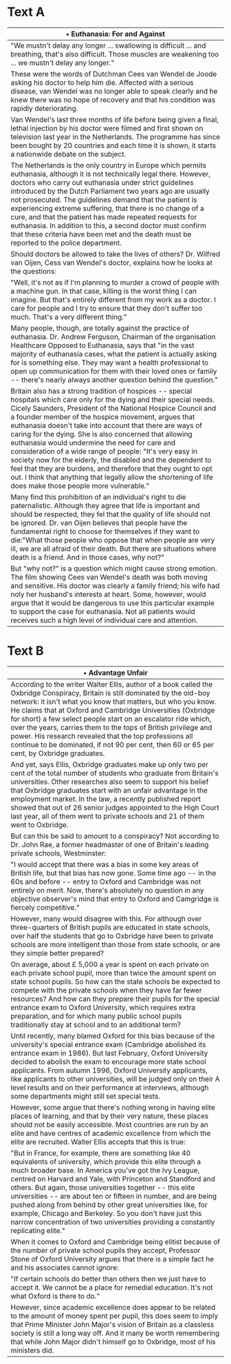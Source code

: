 # Text A
|&bull; Euthanasia: For and Against|
|---|
|"We mustn't delay any longer ... swallowing is difficult ... and breathing, that's also difficult. Those muscles are weakening too ... we mustn't delay any longer."|
|These were the words of Dutchman Cees van Wendel de Joode asking his doctor to help him die. Affected with a serious disease, van Wendel was no longer able to speak clearly and he knew there was no hope of recovery and that his condition was rapidly deteriorating.|
|Van Wendel's last three months of life before being given a final, lethal injection by his doctor were filmed and first shown on television last year in the Netherlands. The programme has since been bought by 20 countries and each time it is shown, it starts a nationwide debate on the subject.|
|The Netherlands is the only country in Europe which permits euthanasia, although it is not technically legal there. However, doctors who carry out euthanasia under strict guidelines introduced by the Dutch Parliament two years ago are usually not prosecuted. The guidelines demand that the patient is experiencing extreme suffering, that there is no change of a cure, and that the patient has made repeated requests for euthanasia. In addition to this, a second doctor must confirm that these criteria have been met and the death must be reported to the police department.|
|Should doctors be allowed to take the lives of others? Dr. Wilfred van Oijen, Cess van Wendel's doctor, explains how he looks at the questions:|
|"Well, it's not as if I'm planning to murder a crowd of people with a machine gun. In that case, killing is the worst thing I can imagine. But that's entirely different from my work as a doctor. I care for people and I try to ensure that they don't suffer too much. That's a very different thing."|
|Many people, though, are totally against the practice of euthanasia. Dr. Andrew Ferguson, Chairman of the organisation Healthcare Opposed to Euthanasia, says that "in the vast majority of euthanasia cases, what the patient is actually asking for is something else. They may want a health professional to open up communication for them with their loved ones or family -- there's nearly always another question behind the question."|
|Britain also has a strong tradition of hospices -- special hospitals which care only for the dying and their special needs. Cicely Saunders, President of the National Hospice Council and a founder member of the hospice movement, argues that euthanasia doesn't take into account that there are ways of caring for the dying. She is also concerned that allowing euthanasia would undermine the need for care and consideration of a wide range of people: "It's very easy in society now for the elderly, the disabled and the dependent to feel that they are burdens, and therefore that they ought to opt out. I think that anything that legally allow the shortening of life does make those people more vulnerable."|
|Many find this prohibition of an individual's right to die paternalistic. Although they agree that life is important and should be respected, they fel that the quality of life should not be ignored. Dr. van Oijen believes that people have the fundamental right to choose for themselves if they want to die:"What those people who oppose that when people are very ill, we are all afraid of their death. But there are situations where death is a friend. And in those cases, why not?"|
|But "why not?" is a question which might cause strong emotion. The film showing Cees van Wendel's death was both moving and sensitive. His doctor was clearly a family friend; his wife had noly her husband's interests at heart. Some, however, would argue that it would be dangerous to use this particular example to support the case for euthanasia. Not all patients would receives such a high level of individual care and attention.|

# Text B
|&bull; Advantage Unfair|
|---|
|According to the writer Walter Ellis, author of a book called the Oxbridge Conspiracy, Britain is still dominated by the old-boy network: it isn't what you know that matters, but who you know. He claims that at Oxford  and Cambridge Universities (Oxbridge for short) a few select people start on an escalator ride which, over the years, carries them to the tops of British privilege and power. His research revealed that the top professions all continue to be dominated, if not 90 per cent, then 60 or 65 per cent, by Oxbridge graduates.|
|And yet, says Ellis, Oxbridge graduates make up only two per cent of the total number of students who graduate from Britain's universities. Other researches also seem to support his belief that Oxbridge graduates start with an unfair advantage in the employment market. In the law, a recently published report showed that out of 26 senior judges appointed to the High Court last year, all of them went to private schools and 21 of them went to Oxbridge.|
|But can this be said to amount to a conspiracy? Not according to Dr. John Rae, a former headmaster of one of Britain's leading private schools, Westminster:|
|"I would accept that there was a bias in some key areas of British life, but that bias has now gone. Some time ago -- in the 60s and before -- entry to Oxford and Cambridge was not entirely on merit. Now, there's absolutely no question in any objective observer's mind that entry to Oxford and Camgridge is fiercely competitive."|
|However, many would disagree with this. For although over three-quarters of British pupils are educated in state schools, over half the students that go to Oxbridge have been to private schools are more intelligent than those from state schools, or are they simple better prepared?|
|On average, about £ 5,000 a year is spent on each private on each private school pupil, more than twice the amount spent on state school pupils. So how can the state schools be expected to compete with the private schools when they have far fewer resources? And how can they prepare their pupils for the special entrance exam to Oxford University, which requires extra preparation, and for which many public school pupils traditionally stay at school and to an additional term?|
|Until recently, many blamed Oxford for this bias because of the university's special entrance exam (Cambridge abolished its entrance exam in 1986). But last February, Oxford University decided to abolish the exam to encourage more state school applicants. From autumn 1996, Oxford University applicants, like applicants to other universities, will be judged only on their A level results and on their performance at interviews, although some departments might still set special tests.|
|However, some argue that there's nothing wrong in having elite places of learning, and that by their very nature, these places should not be easily accessible. Most countries are run by an elite and have centres of academic excellence from which the elite are recruited. Walter Ellis accepts that this is true:|
|"But in France, for example, there are something like 40 equivalents of university, which provide this elite through a much broader base. In America you've got the Ivy League, centred on Harvard and Yale, with Princeton and Standford and others. But again, those universities together -- this elite universities -- are about ten or fifteen in number, and are being pushed along from behind by other great universities like, for example, Chicago and Berkeley. So you don't have just this narrow concentration of two universities providing a constantly replicating elite."|
|When it comes to Oxford and Cambridge being elitist because of the number of private school pupils they accept, Professor Stone of Oxford University argues that there is a simple fact he and his associates cannot ignore:|
|"If certain schools do better than others then we just have to accept it. We cannot be a place for remedial education. It's not what Oxford is there to do."|
|However, since academic excellence does appear to be related to the amount of money spent per pupil, this does seem to imply that Prime Minister John Major's vision of Britain as a classless society is still a long way off. And it many be worth remembering that while John Major didn't himself go to Oxbridge, most of his ministers did.|